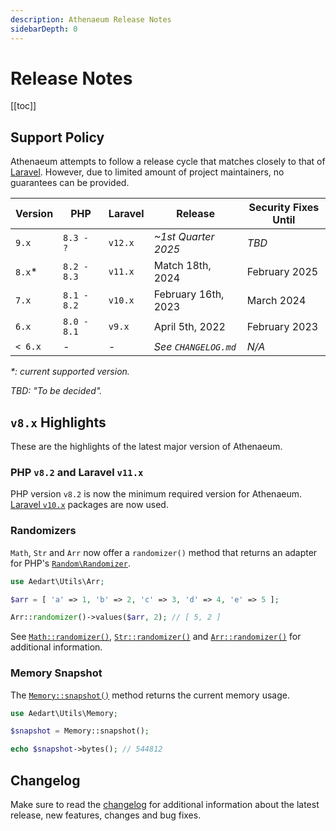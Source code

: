 ```yaml
---
description: Athenaeum Release Notes
sidebarDepth: 0
---
```


# Release Notes

[[toc]]

## Support Policy

Athenaeum attempts to follow a release cycle that matches closely to that of [Laravel](https://laravel.com/docs/11.x/releases).
However, due to limited amount of project maintainers, no guarantees can be provided. 

| Version | PHP         | Laravel | Release              | Security Fixes Until |
|---------|-------------|---------|----------------------|----------------------|
| `9.x`   | `8.3 - ?`   | `v12.x` | _~1st Quarter 2025_  | _TBD_                |
| `8.x`*  | `8.2 - 8.3` | `v11.x` | Match 18th, 2024     | February 2025        |
| `7.x`   | `8.1 - 8.2` | `v10.x` | February 16th, 2023  | March 2024           |
| `6.x`   | `8.0 - 8.1` | `v9.x`  | April 5th, 2022      | February 2023        |
| `< 6.x` | _-_         | _-_     | _See `CHANGELOG.md`_ | _N/A_                |

_*: current supported version._

_TBD: "To be decided"._

## `v8.x` Highlights

These are the highlights of the latest major version of Athenaeum.

### PHP `v8.2` and Laravel `v11.x`

PHP version `v8.2` is now the minimum required version for Athenaeum.
[Laravel `v10.x`](https://laravel.com/docs/11.x/releases) packages are now used.

### Randomizers

`Math`, `Str` and `Arr` now offer a `randomizer()` method that returns an adapter for PHP's [`Random\Randomizer`](https://www.php.net/manual/en/class.random-randomizer.php).

```php
use Aedart\Utils\Arr;

$arr = [ 'a' => 1, 'b' => 2, 'c' => 3, 'd' => 4, 'e' => 5 ];

Arr::randomizer()->values($arr, 2); // [ 5, 2 ]
```

See [`Math::randomizer()`](./utils/math.md#randomizer), [`Str::randomizer()`](./utils/string.md#randomizer) and [`Arr::randomizer()`](./utils/array.md#randomizer) for additional information.

### Memory Snapshot

The [`Memory::snapshot()`](./utils/memory.md#snapshot) method returns the current memory usage.

```php
use Aedart\Utils\Memory;

$snapshot = Memory::snapshot();

echo $snapshot->bytes(); // 544812
```

## Changelog

Make sure to read the [changelog](https://github.com/aedart/athenaeum/blob/master/CHANGELOG.md) for additional information about the latest release, new features, changes and bug fixes. 
